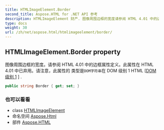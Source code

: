 ```yaml
---
title: HTMLImageElement.Border
second_title: Aspose.HTML for .NET API 参考
description: HTMLImageElement 财产. 图像周围边框的宽度请参阅 HTML 4.01 中的边框属性定义此属性在 HTML 4.01 中已弃用请注意此属性的 类型是DOM字符串在 DOM 级别 1 HTML DOM 级别 1  .
type: docs
weight: 30
url: /zh/net/aspose.html/htmlimageelement/border/
---
```

## HTMLImageElement.Border property

图像周围边框的宽度。请参阅 HTML 4.01 中的边框属性定义。此属性在 HTML 4.01 中已弃用。请注意，此属性的 类型是`DOM字符串`在 DOM 级别 1 HTML [[DOM 级别 1](http://www.w3.org/TR/1998/REC-DOM-Level-1-19981001) ] .

```csharp
public string Border { get; set; }
```

### 也可以看看

* class [HTMLImageElement](../)
* 命名空间 [Aspose.Html](../../htmlimageelement/)
* 部件 [Aspose.HTML](../../../)


